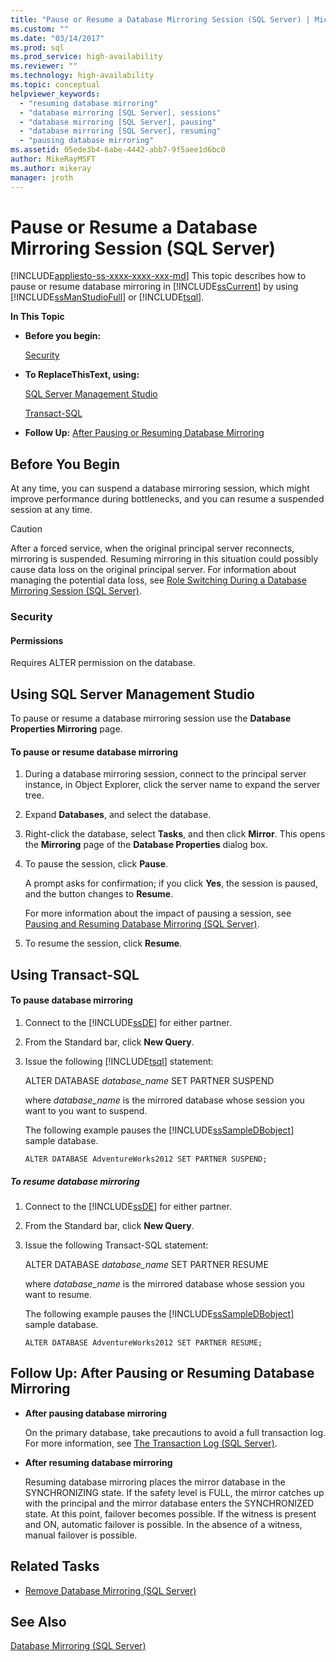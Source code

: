 ```yaml
---
title: "Pause or Resume a Database Mirroring Session (SQL Server) | Microsoft Docs"
ms.custom: ""
ms.date: "03/14/2017"
ms.prod: sql
ms.prod_service: high-availability
ms.reviewer: ""
ms.technology: high-availability
ms.topic: conceptual
helpviewer_keywords: 
  - "resuming database mirroring"
  - "database mirroring [SQL Server], sessions"
  - "database mirroring [SQL Server], pausing"
  - "database mirroring [SQL Server], resuming"
  - "pausing database mirroring"
ms.assetid: 05ede3b4-6abe-4442-abb7-9f5aee1d6bc0
author: MikeRayMSFT
ms.author: mikeray
manager: jroth
---
```

# Pause or Resume a Database Mirroring Session (SQL Server)
[!INCLUDE[appliesto-ss-xxxx-xxxx-xxx-md](../../includes/appliesto-ss-xxxx-xxxx-xxx-md.md)]
  This topic describes how to pause or resume database mirroring in [!INCLUDE[ssCurrent](../../includes/sscurrent-md.md)] by using [!INCLUDE[ssManStudioFull](../../includes/ssmanstudiofull-md.md)] or [!INCLUDE[tsql](../../includes/tsql-md.md)].  
  
 **In This Topic**  
  
-   **Before you begin:**  
  
     [Security](#Security)  
  
-   **To ReplaceThisText, using:**  
  
     [SQL Server Management Studio](#SSMSProcedure)  
  
     [Transact-SQL](#TsqlProcedure)  
  
-   **Follow Up:**  [After Pausing or Resuming Database Mirroring](#FollowUp)  
  
##  <a name="BeforeYouBegin"></a> Before You Begin  
 At any time, you can suspend a database mirroring session, which might improve performance during bottlenecks, and you can resume a suspended session at any time.  
  
> [!CAUTION]  
>  After a forced service, when the original principal server reconnects, mirroring is suspended. Resuming mirroring in this situation could possibly cause data loss on the original principal server. For information about managing the potential data loss, see [Role Switching During a Database Mirroring Session &#40;SQL Server&#41;](../../database-engine/database-mirroring/role-switching-during-a-database-mirroring-session-sql-server.md).  
  
###  <a name="Security"></a> Security  
  
####  <a name="Permissions"></a> Permissions  
 Requires ALTER permission on the database.  
  
##  <a name="SSMSProcedure"></a> Using SQL Server Management Studio  
 To pause or resume a database mirroring session use the **Database Properties Mirroring** page.  
  
#### To pause or resume database mirroring  
  
1.  During a database mirroring session, connect to the principal server instance, in Object Explorer, click the server name to expand the server tree.  
  
2.  Expand **Databases**, and select the database.  
  
3.  Right-click the database, select **Tasks**, and then click **Mirror**. This opens the **Mirroring** page of the **Database Properties** dialog box.  
  
4.  To pause the session, click **Pause**.  
  
     A prompt asks for confirmation; if you click **Yes**, the session is paused, and the button changes to **Resume**.  
  
     For more information about the impact of pausing a session, see [Pausing and Resuming Database Mirroring &#40;SQL Server&#41;](../../database-engine/database-mirroring/pausing-and-resuming-database-mirroring-sql-server.md).  
  
5.  To resume the session, click **Resume**.  
  
##  <a name="TsqlProcedure"></a> Using Transact-SQL  
  
#### To pause database mirroring  
  
1.  Connect to the [!INCLUDE[ssDE](../../includes/ssde-md.md)] for either partner.  
  
2.  From the Standard bar, click **New Query**.  
  
3.  Issue the following [!INCLUDE[tsql](../../includes/tsql-md.md)] statement:  
  
     ALTER DATABASE *database_name* SET PARTNER SUSPEND  
  
     where *database_name* is the mirrored database whose session you want to you want to suspend.  
  
     The following example pauses the [!INCLUDE[ssSampleDBobject](../../includes/sssampledbobject-md.md)] sample database.  
  
    ```  
    ALTER DATABASE AdventureWorks2012 SET PARTNER SUSPEND;  
    ```  
  
##### To resume database mirroring  
  
1.  Connect to the [!INCLUDE[ssDE](../../includes/ssde-md.md)] for either partner.  
  
2.  From the Standard bar, click **New Query**.  
  
3.  Issue the following Transact-SQL statement:  
  
     ALTER DATABASE *database_name* SET PARTNER RESUME  
  
     where *database_name* is the mirrored database whose session you want to resume.  
  
     The following example pauses the [!INCLUDE[ssSampleDBobject](../../includes/sssampledbobject-md.md)] sample database.  
  
    ```  
    ALTER DATABASE AdventureWorks2012 SET PARTNER RESUME;  
    ```  
  
##  <a name="FollowUp"></a> Follow Up: After Pausing or Resuming Database Mirroring  
  
-   **After pausing database mirroring**  
  
     On the primary database, take precautions to avoid a full transaction log. For more information, see [The Transaction Log &#40;SQL Server&#41;](../../relational-databases/logs/the-transaction-log-sql-server.md).  
  
-   **After resuming database mirroring**  
  
     Resuming database mirroring places the mirror database in the SYNCHRONIZING state. If the safety level is FULL, the mirror catches up with the principal and the mirror database enters the SYNCHRONIZED state. At this point, failover becomes possible. If the witness is present and ON, automatic failover is possible. In the absence of a witness, manual failover is possible.  
  
##  <a name="RelatedTasks"></a> Related Tasks  
  
-   [Remove Database Mirroring &#40;SQL Server&#41;](../../database-engine/database-mirroring/remove-database-mirroring-sql-server.md)  
  
## See Also  
 [Database Mirroring &#40;SQL Server&#41;](../../database-engine/database-mirroring/database-mirroring-sql-server.md)  
  
  
